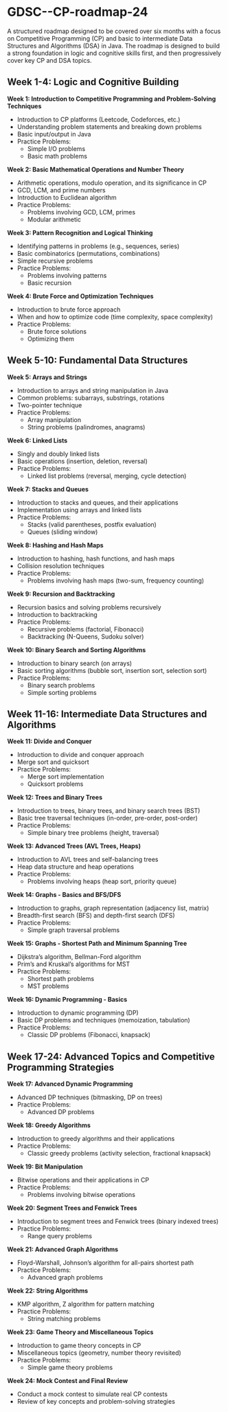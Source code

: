 # GDSC--CP-roadmap-24

A structured roadmap designed to be covered over six months with a focus on Competitive Programming (CP) and basic to intermediate Data Structures and Algorithms (DSA) in Java. The roadmap is designed to build a strong foundation in logic and cognitive skills first, and then progressively cover key CP and DSA topics.

## Week 1-4: Logic and Cognitive Building

**Week 1: Introduction to Competitive Programming and Problem-Solving Techniques**
- Introduction to CP platforms (Leetcode, Codeforces, etc.)
- Understanding problem statements and breaking down problems
- Basic input/output in Java
- Practice Problems:
  - Simple I/O problems
  - Basic math problems

**Week 2: Basic Mathematical Operations and Number Theory**
- Arithmetic operations, modulo operation, and its significance in CP
- GCD, LCM, and prime numbers
- Introduction to Euclidean algorithm
- Practice Problems:
  - Problems involving GCD, LCM, primes
  - Modular arithmetic

**Week 3: Pattern Recognition and Logical Thinking**
- Identifying patterns in problems (e.g., sequences, series)
- Basic combinatorics (permutations, combinations)
- Simple recursive problems
- Practice Problems:
  - Problems involving patterns
  - Basic recursion

**Week 4: Brute Force and Optimization Techniques**
- Introduction to brute force approach
- When and how to optimize code (time complexity, space complexity)
- Practice Problems:
  - Brute force solutions
  - Optimizing them

## Week 5-10: Fundamental Data Structures

**Week 5: Arrays and Strings**
- Introduction to arrays and string manipulation in Java
- Common problems: subarrays, substrings, rotations
- Two-pointer technique
- Practice Problems:
  - Array manipulation
  - String problems (palindromes, anagrams)

**Week 6: Linked Lists**
- Singly and doubly linked lists
- Basic operations (insertion, deletion, reversal)
- Practice Problems:
  - Linked list problems (reversal, merging, cycle detection)

**Week 7: Stacks and Queues**
- Introduction to stacks and queues, and their applications
- Implementation using arrays and linked lists
- Practice Problems:
  - Stacks (valid parentheses, postfix evaluation)
  - Queues (sliding window)

**Week 8: Hashing and Hash Maps**
- Introduction to hashing, hash functions, and hash maps
- Collision resolution techniques
- Practice Problems:
  - Problems involving hash maps (two-sum, frequency counting)

**Week 9: Recursion and Backtracking**
- Recursion basics and solving problems recursively
- Introduction to backtracking
- Practice Problems:
  - Recursive problems (factorial, Fibonacci)
  - Backtracking (N-Queens, Sudoku solver)

**Week 10: Binary Search and Sorting Algorithms**
- Introduction to binary search (on arrays)
- Basic sorting algorithms (bubble sort, insertion sort, selection sort)
- Practice Problems:
  - Binary search problems
  - Simple sorting problems

## Week 11-16: Intermediate Data Structures and Algorithms

**Week 11: Divide and Conquer**
- Introduction to divide and conquer approach
- Merge sort and quicksort
- Practice Problems:
  - Merge sort implementation
  - Quicksort problems

**Week 12: Trees and Binary Trees**
- Introduction to trees, binary trees, and binary search trees (BST)
- Basic tree traversal techniques (in-order, pre-order, post-order)
- Practice Problems:
  - Simple binary tree problems (height, traversal)

**Week 13: Advanced Trees (AVL Trees, Heaps)**
- Introduction to AVL trees and self-balancing trees
- Heap data structure and heap operations
- Practice Problems:
  - Problems involving heaps (heap sort, priority queue)

**Week 14: Graphs - Basics and BFS/DFS**
- Introduction to graphs, graph representation (adjacency list, matrix)
- Breadth-first search (BFS) and depth-first search (DFS)
- Practice Problems:
  - Simple graph traversal problems

**Week 15: Graphs - Shortest Path and Minimum Spanning Tree**
- Dijkstra’s algorithm, Bellman-Ford algorithm
- Prim’s and Kruskal’s algorithms for MST
- Practice Problems:
  - Shortest path problems
  - MST problems

**Week 16: Dynamic Programming - Basics**
- Introduction to dynamic programming (DP)
- Basic DP problems and techniques (memoization, tabulation)
- Practice Problems:
  - Classic DP problems (Fibonacci, knapsack)

## Week 17-24: Advanced Topics and Competitive Programming Strategies

**Week 17: Advanced Dynamic Programming**
- Advanced DP techniques (bitmasking, DP on trees)
- Practice Problems:
  - Advanced DP problems

**Week 18: Greedy Algorithms**
- Introduction to greedy algorithms and their applications
- Practice Problems:
  - Classic greedy problems (activity selection, fractional knapsack)

**Week 19: Bit Manipulation**
- Bitwise operations and their applications in CP
- Practice Problems:
  - Problems involving bitwise operations

**Week 20: Segment Trees and Fenwick Trees**
- Introduction to segment trees and Fenwick trees (binary indexed trees)
- Practice Problems:
  - Range query problems

**Week 21: Advanced Graph Algorithms**
- Floyd-Warshall, Johnson’s algorithm for all-pairs shortest path
- Practice Problems:
  - Advanced graph problems

**Week 22: String Algorithms**
- KMP algorithm, Z algorithm for pattern matching
- Practice Problems:
  - String matching problems

**Week 23: Game Theory and Miscellaneous Topics**
- Introduction to game theory concepts in CP
- Miscellaneous topics (geometry, number theory revisited)
- Practice Problems:
  - Simple game theory problems

**Week 24: Mock Contest and Final Review**
- Conduct a mock contest to simulate real CP contests
- Review of key concepts and problem-solving strategies
